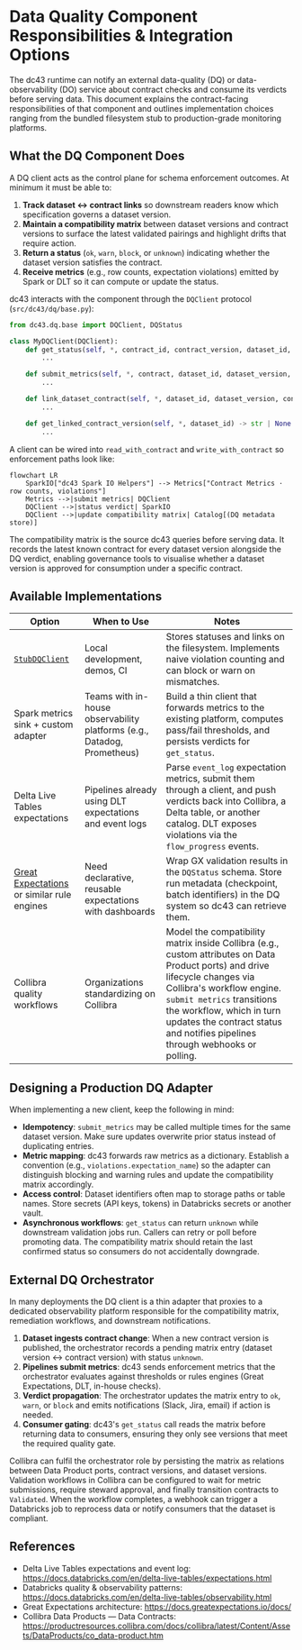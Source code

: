 # Data Quality Component Responsibilities & Integration Options

The dc43 runtime can notify an external data-quality (DQ) or data-observability (DO) service about contract checks and consume
its verdicts before serving data. This document explains the contract-facing responsibilities of that component and outlines
implementation choices ranging from the bundled filesystem stub to production-grade monitoring platforms.

## What the DQ Component Does

A DQ client acts as the control plane for schema enforcement outcomes. At minimum it must be able to:

1. **Track dataset ↔ contract links** so downstream readers know which specification governs a dataset version.
2. **Maintain a compatibility matrix** between dataset versions and contract versions to surface the latest validated pairings and highlight drifts that require action.
3. **Return a status** (`ok`, `warn`, `block`, or `unknown`) indicating whether the dataset version satisfies the contract.
4. **Receive metrics** (e.g., row counts, expectation violations) emitted by Spark or DLT so it can compute or update the status.

dc43 interacts with the component through the `DQClient` protocol (`src/dc43/dq/base.py`):

```python
from dc43.dq.base import DQClient, DQStatus

class MyDQClient(DQClient):
    def get_status(self, *, contract_id, contract_version, dataset_id, dataset_version) -> DQStatus:
        ...

    def submit_metrics(self, *, contract, dataset_id, dataset_version, metrics) -> DQStatus:
        ...

    def link_dataset_contract(self, *, dataset_id, dataset_version, contract_id, contract_version) -> None:
        ...

    def get_linked_contract_version(self, *, dataset_id) -> str | None:
        ...
```

A client can be wired into `read_with_contract` and `write_with_contract` so enforcement paths look like:

```mermaid
flowchart LR
    SparkIO["dc43 Spark IO Helpers"] --> Metrics["Contract Metrics · row counts, violations"]
    Metrics -->|submit metrics| DQClient
    DQClient -->|status verdict| SparkIO
    DQClient -->|update compatibility matrix| Catalog[(DQ metadata store)]
```

The compatibility matrix is the source dc43 queries before serving data. It records the latest known contract for every dataset version alongside the DQ verdict, enabling governance tools to visualise whether a dataset version is approved for consumption under a specific contract.

## Available Implementations

| Option | When to Use | Notes |
| --- | --- | --- |
| [`StubDQClient`](../src/dc43/dq/stub.py) | Local development, demos, CI | Stores statuses and links on the filesystem. Implements naive violation counting and can block or warn on mismatches. |
| Spark metrics sink + custom adapter | Teams with in-house observability platforms (e.g., Datadog, Prometheus) | Build a thin client that forwards metrics to the existing platform, computes pass/fail thresholds, and persists verdicts for `get_status`. |
| Delta Live Tables expectations | Pipelines already using DLT expectations and event logs | Parse `event_log` expectation metrics, submit them through a client, and push verdicts back into Collibra, a Delta table, or another catalog. DLT exposes violations via the `flow_progress` events.|
| [Great Expectations](https://greatexpectations.io/) or similar rule engines | Need declarative, reusable expectations with dashboards | Wrap GX validation results in the `DQStatus` schema. Store run metadata (checkpoint, batch identifiers) in the DQ system so dc43 can retrieve them. |
| Collibra quality workflows | Organizations standardizing on Collibra | Model the compatibility matrix inside Collibra (e.g., custom attributes on Data Product ports) and drive lifecycle changes via Collibra's workflow engine. `submit metrics` transitions the workflow, which in turn updates the contract status and notifies pipelines through webhooks or polling. |

## Designing a Production DQ Adapter

When implementing a new client, keep the following in mind:

* **Idempotency**: `submit_metrics` may be called multiple times for the same dataset version. Make sure updates overwrite prior status instead of duplicating entries.
* **Metric mapping**: dc43 forwards raw metrics as a dictionary. Establish a convention (e.g., `violations.expectation_name`) so the adapter can distinguish blocking and warning rules and update the compatibility matrix accordingly.
* **Access control**: Dataset identifiers often map to storage paths or table names. Store secrets (API keys, tokens) in Databricks secrets or another vault.
* **Asynchronous workflows**: `get_status` can return `unknown` while downstream validation jobs run. Callers can retry or poll before promoting data. The compatibility matrix should retain the last confirmed status so consumers do not accidentally downgrade.

## External DQ Orchestrator

In many deployments the DQ client is a thin adapter that proxies to a dedicated observability platform responsible for the compatibility matrix, remediation workflows, and downstream notifications.

1. **Dataset ingests contract change**: When a new contract version is published, the orchestrator records a pending matrix entry (dataset version ↔ contract version) with status `unknown`.
2. **Pipelines submit metrics**: dc43 sends enforcement metrics that the orchestrator evaluates against thresholds or rules engines (Great Expectations, DLT, in-house checks).
3. **Verdict propagation**: The orchestrator updates the matrix entry to `ok`, `warn`, or `block` and emits notifications (Slack, Jira, email) if action is needed.
4. **Consumer gating**: dc43's `get_status` call reads the matrix before returning data to consumers, ensuring they only see versions that meet the required quality gate.

Collibra can fulfil the orchestrator role by persisting the matrix as relations between Data Product ports, contract versions, and dataset versions. Validation workflows in Collibra can be configured to wait for metric submissions, require steward approval, and finally transition contracts to `Validated`. When the workflow completes, a webhook can trigger a Databricks job to reprocess data or notify consumers that the dataset is compliant.

## References

* Delta Live Tables expectations and event log: <https://docs.databricks.com/en/delta-live-tables/expectations.html>
* Databricks quality & observability patterns: <https://docs.databricks.com/en/delta-live-tables/observability.html>
* Great Expectations architecture: <https://docs.greatexpectations.io/docs/>
* Collibra Data Products — Data Contracts: <https://productresources.collibra.com/docs/collibra/latest/Content/Assets/DataProducts/co_data-product.htm>
